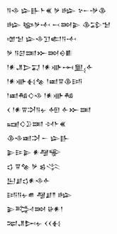<div class='block'>
<div class='line'>𒀀𒈾 𒇽𒃲𒈨𒌍 𒃻 𒈗 𒆳𒀸𒋩𒆠</div>
<div class='line'>𒈗 𒆧𒃻𒋾 𒁁𒇷𒉌 𒆠𒁉𒈠</div>
<div class='line'>𒌝𒈠 𒇽𒈾𒋛𒅗𒀀𒋾</div>
<div class='line'>𒃻 𒀀𒇉𒌅𒁍𒇷𒀪𒀾</div>
<div class='line'>𒁹𒀭𒂗𒆕𒍑 𒁹𒀭𒀝𒆰𒅅𒅆</div>
<div class='line'>𒁹𒀭𒀝𒈬𒆚 𒁹𒀜𒐊𒆠𒅀</div>
<div class='line'>𒁹𒀜𒄀𒄭𒈾 𒁹𒀭𒀝𒄀</div>
<div class='line'>𒌋 𒁹𒀭𒐊𒋫𒀀𒉡 𒅇 𒅆𒁍𒌅</div>
<div class='line'>𒍢𒄭𒊒𒌅 𒀴𒈨𒌍</div>
<div class='line'>𒆠𒈾𒀜𒋫 𒀸 𒇽𒃲</div>
<div class='line'>𒉌𒄿𒉌 𒀭𒆷𒊍</div>
<div class='line'>𒌓 𒐊𒆚 𒃻 𒌗𒋞</div>
<div class='line'>𒌨𒋗𒌓𒀭𒈾𒅆</div>
<div class='line'>𒅀𒀀𒉡𒌑 𒆷𒋗𒈫 𒈗</div>
<div class='line'>𒉌𒅋𒇷 𒄩𒀭𒁹</div>
<div class='line'>𒉈𒂗𒄖𒉡 𒌋𒌋𒈬</div>
</div>